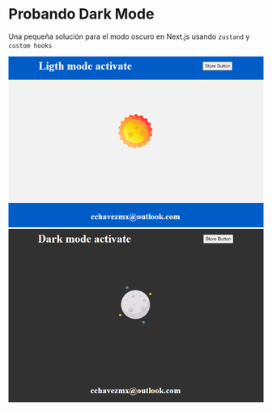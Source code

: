 # Probando Dark Mode

Una pequeña solución para el modo oscuro en Next.js usando `zustand` y `custom hooks`

![](./dark1.png)
![](./dark2.png)
